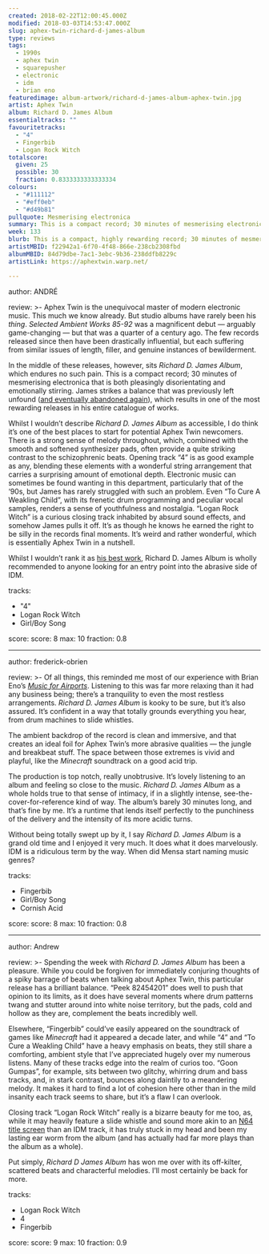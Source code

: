 ```yaml
---
created: 2018-02-22T12:00:45.000Z
modified: 2018-03-03T14:53:47.000Z
slug: aphex-twin-richard-d-james-album
type: reviews
tags:
  - 1990s
  - aphex twin
  - squarepusher
  - electronic
  - idm
  - brian eno
featuredimage: album-artwork/richard-d-james-album-aphex-twin.jpg
artist: Aphex Twin
album: Richard D. James Album
essentialtracks: ""
favouritetracks:
  - "4"
  - Fingerbib
  - Logan Rock Witch
totalscore:
  given: 25
  possible: 30
  fraction: 0.8333333333333334
colours:
  - "#111112"
  - "#eff0eb"
  - "#d49b81"
pullquote: Mesmerising electronica
summary: This is a compact record; 30 minutes of mesmerising electronica that is both pleasingly disorientating and emotionally stirring. James strikes a balance that was previously left unfound, which results in one of the most rewarding releases in his entire catalogue of works.
week: 133
blurb: This is a compact, highly rewarding record; 30 minutes of mesmerising electronica that is both pleasingly disorientating and emotionally stirring.
artistMBID: f22942a1-6f70-4f48-866e-238cb2308fbd
albumMBID: 84d79dbe-7ac1-3ebc-9b36-238ddfb8229c
artistLink: https://aphextwin.warp.net/

---
```


author: ANDRÉ

review: >-
  Aphex Twin is the unequivocal master of modern electronic music. This much we know already. But studio albums have rarely been his *thing*. *Selected Ambient Works 85-92* was a magnificent debut — arguably game-changing — but that was a quarter of a century ago. The few records released since then have been drastically influential, but each suffering from similar issues of length, filler, and genuine instances of bewilderment. 
  
  In the middle of these releases, however, sits *Richard D. James Album*, which endures no such pain. This is a compact record; 30 minutes of mesmerising electronica that is both pleasingly disorientating and emotionally stirring. James strikes a balance that was previously left unfound ([and eventually abandoned again](https://www.youtube.com/watch?v=nF99kdCUpAg)), which results in one of the most rewarding releases in his entire catalogue of works.

  Whilst I wouldn’t describe *Richard D. James Album* as accessible, I do think it’s one of the best places to start for potential Aphex Twin newcomers. There is a strong sense of melody throughout, which, combined with the smooth and softened synthesizer pads, often provide a quite striking contrast to the schizophrenic beats. Opening track “4” is as good example as any, blending these elements with a wonderful string arrangement that carries a surprising amount of emotional depth. Electronic music can sometimes be found wanting in this department, particularly that of the ‘90s, but James has rarely struggled with such an problem. Even “To Cure A Weakling Child”, with its frenetic drum programming and peculiar vocal samples, renders a sense of youthfulness and nostalgia. “Logan Rock Witch” is a curious closing track inhabited by absurd sound effects, and somehow James pulls it off. It’s as though he knows he earned the right to be silly in the records final moments. It’s weird and rather wonderful, which is essentially Aphex Twin in a nutshell. 
  
  Whilst I wouldn’t rank it as [his best work](https://www.youtube.com/watch?v=Q0q1gCsZykg), Richard D. James Album is wholly recommended to anyone looking for an entry point into the abrasive side of IDM.

tracks:
  - "4"
  - ­­Logan Rock Witch
  - ­­Girl/Boy Song

score:
  score: 8
  max: 10
  fraction: 0.8

---
author: frederick-obrien

review: >-
  Of all things, this reminded me most of our experience with Brian Eno’s [*Music for Airports*](/reviews/brian-eno-ambient-1-music-for-airports/). Listening to this was far more relaxing than it had any business being; there’s a tranquility to even the most restless arrangements. *Richard D. James Album* is kooky to be sure, but it’s also assured. It’s confident in a way that totally grounds everything you hear, from drum machines to slide whistles. 
  
  The ambient backdrop of the record is clean and immersive, and that creates an ideal foil for Aphex Twin’s more abrasive qualities — the jungle and breakbeat stuff. The space between those extremes is vivid and playful, like the *Minecraft* soundtrack on a good acid trip.

  The production is top notch, really unobtrusive. It’s lovely listening to an album and feeling so close to the music. *Richard D. James Album* as a whole holds true to that sense of intimacy, if in a slightly intense, see-the-cover-for-reference kind of way. The album’s barely 30 minutes long, and that’s fine by me. It’s a runtime that lends itself perfectly to the punchiness of the delivery and the intensity of its more acidic turns. 
  
  Without being totally swept up by it, I say *Richard D. James Album* is a grand old time and I enjoyed it very much. It does what it does marvelously. IDM is a ridiculous term by the way. When did Mensa start naming music genres?

tracks:
  - Fingerbib
  - ­­Girl/Boy Song
  - ­­Cornish Acid

score:
  score: 8
  max: 10
  fraction: 0.8

---
author: Andrew

review: >-
  Spending the week with *Richard D. James Album* has been a pleasure. While you could be forgiven for immediately conjuring thoughts of a spiky barrage of beats when talking about Aphex Twin, this particular release has a brilliant balance. “Peek 82454201” does well to push that opinion to its limits, as it does have several moments where drum patterns twang and stutter around into white noise territory, but the pads, cold and hollow as they are, complement the beats incredibly well. 
  
  Elsewhere, “Fingerbib” could’ve easily appeared on the soundtrack of games like *Minecraft* had it appeared a decade later, and while “4” and “To Cure a Weakling Child” have a heavy emphasis on beats, they still share a comforting, ambient style that I’ve appreciated hugely over my numerous listens. Many of these tracks edge into the realm of curios too. “Goon Gumpas”, for example, sits between two glitchy, whirring drum and bass tracks, and, in stark contrast, bounces along daintily to a meandering melody. It makes it hard to find a lot of cohesion here other than in the mild insanity each track seems to share, but it’s a flaw I can overlook. 
  
  Closing track “Logan Rock Witch” really is a bizarre beauty for me too, as, while it may heavily feature a slide whistle and sound more akin to an [N64 title screen](https://www.youtube.com/watch?v=zSgseX7Yyck) than an IDM track, it has truly stuck in my head and been my lasting ear worm from the album (and has actually had far more plays than the album as a whole). 
  
  Put simply, *Richard D James Album* has won me over with its off-kilter, scattered beats and characterful melodies. I’ll most certainly be back for more.

tracks:
  - Logan Rock Witch
  - ­­4
  - ­­Fingerbib
  
score:
  score: 9
  max: 10
  fraction: 0.9
